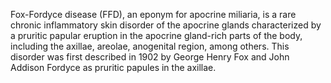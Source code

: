Fox-Fordyce disease (FFD), an eponym for apocrine miliaria, is a rare chronic inflammatory skin disorder of the apocrine glands characterized by a pruritic papular eruption in the apocrine gland-rich parts of the body, including the axillae, areolae, anogenital region, among others. This disorder was first described in 1902 by George Henry Fox and John Addison Fordyce as pruritic papules in the axillae.